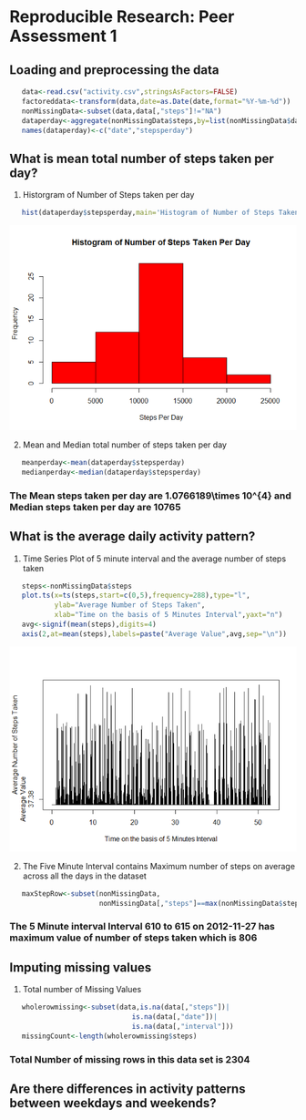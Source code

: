 # Reproducible Research: Peer Assessment 1




## Loading and preprocessing the data



```r
   data<-read.csv("activity.csv",stringsAsFactors=FALSE)
   factoreddata<-transform(data,date=as.Date(date,format="%Y-%m-%d"))
   nonMissingData<-subset(data,data[,"steps"]!="NA")
   dataperday<-aggregate(nonMissingData$steps,by=list(nonMissingData$date),sum) 
   names(dataperday)<-c("date","stepsperday")   
```


## What is mean total number of steps taken per day?

1. Historgram of Number of Steps taken per day


```r
   hist(dataperday$stepsperday,main='Histogram of Number of Steps Taken Per Day',xlab='Steps Per Day',col='red')   
```

![](./PA1_template_files/figure-html/histogram-1.png) 

2. Mean and Median total number of steps taken per day 


```r
   meanperday<-mean(dataperday$stepsperday)
   medianperday<-median(dataperday$stepsperday)
```

### The Mean steps taken per day are 1.0766189\times 10^{4} and Median steps taken per day are 10765


## What is the average daily activity pattern?

1. Time Series Plot of 5 minute interval and the average number of steps taken


```r
   steps<-nonMissingData$steps
   plot.ts(x=ts(steps,start=c(0,5),frequency=288),type="l",
           ylab="Average Number of Steps Taken",
           xlab="Time on the basis of 5 Minutes Interval",yaxt="n")
   avg<-signif(mean(steps),digits=4)
   axis(2,at=mean(steps),labels=paste("Average Value",avg,sep="\n"))
```

![](./PA1_template_files/figure-html/activitypattern-1.png) 

2. The Five Minute Interval contains Maximum number of steps on average across all the days in the dataset


```r
   maxStepRow<-subset(nonMissingData,
                      nonMissingData[,"steps"]==max(nonMissingData$steps))
```

### The 5 Minute interval Interval 610 to 615 on 2012-11-27 has maximum value of number of steps taken which is 806 

## Imputing missing values

1. Total number of Missing Values


```r
   wholerowmissing<-subset(data,is.na(data[,"steps"])|
                              is.na(data[,"date"])|
                              is.na(data[,"interval"]))
   missingCount<-length(wholerowmissing$steps)
```

### Total Number of missing rows in this data set is 2304




## Are there differences in activity patterns between weekdays and weekends?
